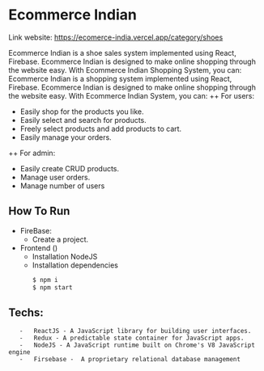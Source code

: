 # Ecommerce Indian
Link website: <a href="https://ecomerce-india.vercel.app/category/shoes">https://ecomerce-india.vercel.app/category/shoes</a>

Ecommerce Indian is a shoe sales system implemented using React, Firebase.
Ecommerce Indian is designed to make online shopping through the website easy. With Ecommerce Indian Shopping System, you can:
Ecommerce Indian is a shopping system implemented using React, Firebase.
Ecommerce Indian is designed to make online shopping through the website easy. With Ecommerce Indian System, you can:
++ For users:
+ Easily shop for the products you like.
+ Easily select and search for products.
+ Freely select products and add products to cart.
+ Easily manage your orders.

++ For admin:
+ Easily create CRUD products.
+ Manage user orders.
+ Manage number of users
  

## How To Run
-   FireBase:
      - Create a project.           
-   Frontend ()
       -   Installation NodeJS
       -   Installation dependencies
            ```bash
            $ npm i
            $ npm start
            ```

## Techs:
       -   ReactJS - A JavaScript library for building user interfaces.
       -   Redux - A predictable state container for JavaScript apps.
       -   NodeJS - A JavaScript runtime built on Chrome's V8 JavaScript engine
       -   Firsebase -  A proprietary relational database management


